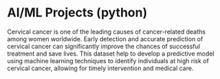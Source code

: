# AI/ML Projects (python)

Cervical cancer is one of the leading causes of cancer-related deaths among women worldwide. Early detection and accurate prediction of cervical cancer can significantly improve the chances of successful treatment and save lives. This dataset help to develop a predictive model using machine learning techniques to identify individuals at high risk of cervical cancer, allowing for timely intervention and medical care.
